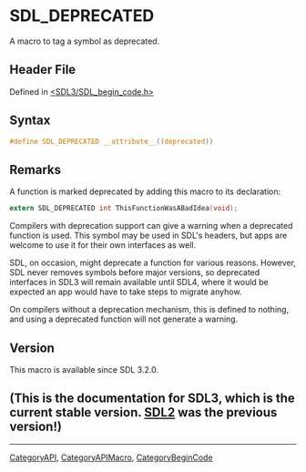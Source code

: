 # SDL_DEPRECATED

A macro to tag a symbol as deprecated.

## Header File

Defined in [<SDL3/SDL_begin_code.h>](https://github.com/libsdl-org/SDL/blob/main/include/SDL3/SDL_begin_code.h)

## Syntax

```c
#define SDL_DEPRECATED __attribute__((deprecated))
```

## Remarks

A function is marked deprecated by adding this macro to its declaration:

```c
extern SDL_DEPRECATED int ThisFunctionWasABadIdea(void);
```

Compilers with deprecation support can give a warning when a deprecated
function is used. This symbol may be used in SDL's headers, but apps are
welcome to use it for their own interfaces as well.

SDL, on occasion, might deprecate a function for various reasons. However,
SDL never removes symbols before major versions, so deprecated interfaces
in SDL3 will remain available until SDL4, where it would be expected an app
would have to take steps to migrate anyhow.

On compilers without a deprecation mechanism, this is defined to nothing,
and using a deprecated function will not generate a warning.

## Version

This macro is available since SDL 3.2.0.

## (This is the documentation for SDL3, which is the current stable version. [SDL2](https://wiki.libsdl.org/SDL2/) was the previous version!)



----
[CategoryAPI](CategoryAPI), [CategoryAPIMacro](CategoryAPIMacro), [CategoryBeginCode](CategoryBeginCode)

